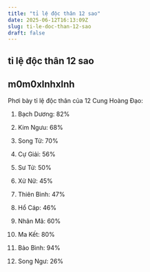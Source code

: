```yaml
---
title: "tỉ lệ độc thân 12 sao"
date: 2025-06-12T16:13:09Z
slug: ti-le-doc-than-12-sao
draft: false
---
```


## tỉ lệ độc thân 12 sao

## m0m0xInhxInh

Phơi bày tỉ lệ độc thân của 12 Cung Hoàng Đạo:
 
1. Bạch Dương: 82%
 
2. Kim Ngưu: 68% 
 
3. Song Tử: 70%
 
4. Cự Giải: 56%
 
5. Sư Tử: 50%
 
6. Xử Nữ: 45%
 
7. Thiên Bình: 47%
 
8. Hổ Cáp: 46%
 
9. Nhân Mã: 60%
 
10. Ma Kết: 80%
 
11. Bảo Bình: 94%
 
12. Song Ngư: 26%